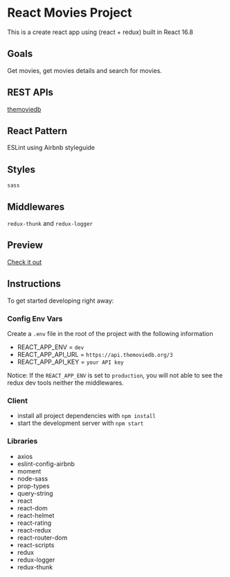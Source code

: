 # React Movies Project
This is a create react app using (react + redux) built in React 16.8

## Goals
Get movies, get movies details and search for movies.

## REST APIs
[themoviedb](https://www.themoviedb.org/documentation/api)

## React Pattern
ESLint using Airbnb styleguide

## Styles
`sass`

## Middlewares
`redux-thunk` and `redux-logger`

## Preview
[Check it out](https://react-movies-wesley.herokuapp.com/)

## Instructions
To get started developing right away:

### Config Env Vars
Create a `.env` file in the root of the project with the following information
* REACT_APP_ENV = `dev`
* REACT_APP_API_URL = `https://api.themoviedb.org/3`
* REACT_APP_API_KEY = `your API key`

Notice: If the `REACT_APP_ENV` is set to `production`, you will not able to see the redux dev tools neither the middlewares.

### Client
* install all project dependencies with `npm install`
* start the development server with `npm start`

### Libraries
* axios
* eslint-config-airbnb
* moment
* node-sass
* prop-types
* query-string
* react
* react-dom
* react-helmet
* react-rating
* react-redux
* react-router-dom
* react-scripts
* redux
* redux-logger
* redux-thunk
